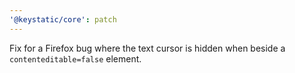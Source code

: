 ```yaml
---
'@keystatic/core': patch
---
```


Fix for a Firefox bug where the text cursor is hidden when beside a
`contenteditable=false` element.
